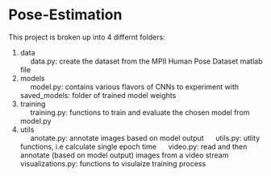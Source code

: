 # Pose-Estimation

This project is broken up into 4 differnt folders:
  1. data <br>
     &nbsp;&nbsp;&nbsp;&nbsp; data.py: create the dataset from the MPII Human Pose Dataset matlab file
  2. models <br>
     &nbsp;&nbsp;&nbsp;&nbsp; model.py: contains various flavors of CNNs to experiment with
     &nbsp;&nbsp;&nbsp;&nbsp; saved_models: folder of trained model weights
  3. training <br>
     &nbsp;&nbsp;&nbsp;&nbsp; training.py: functions to train and evaluate the chosen model from model.py
  4. utils <br>
     &nbsp;&nbsp;&nbsp;&nbsp; anotate.py: annotate images based on model output
     &nbsp;&nbsp;&nbsp;&nbsp; utils.py: utlity functions, i.e calculate single epoch time
     &nbsp;&nbsp;&nbsp;&nbsp; video.py: read and then annotate (based on model output) images from a video stream
     &nbsp;&nbsp;&nbsp;&nbsp; visualizations.py: functions to visulaize training process
